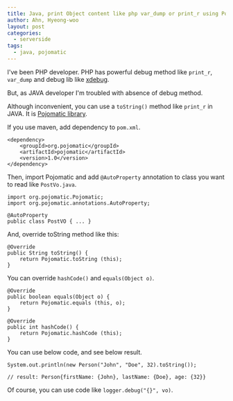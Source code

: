 ```yaml
---
title: Java, print Object content like php var_dump or print_r using Pojomatic
author: Ahn, Hyeong-woo
layout: post
categories:
  - serverside
tags:
  - java, pojomatic
---
```


I've been PHP developer. PHP has powerful debug method like `print_r`, `var_dump` and debug lib like [xdebug](http://xdebug.org/).

But, as JAVA developer I'm troubled with absence of debug method. 

Although inconvenient, you can use a `toString()` method like `print_r` in JAVA. It is [Pojomatic library](http://www.pojomatic.org/).

If you use maven, add dependency to `pom.xml`.

    <dependency>
        <groupId>org.pojomatic</groupId>
        <artifactId>pojomatic</artifactId>
        <version>1.0</version>
    </dependency>


Then, import Pojomatic and add `@AutoProperty` annotation to class you want to read like `PostVo.java`.

    import org.pojomatic.Pojomatic;
    import org.pojomatic.annotations.AutoProperty;

    @AutoProperty
    public class PostVO { ... }

And, override toString method like this:

    @Override
    public String toString() {
        return Pojomatic.toString (this);
    }

You can override `hashCode()` and `equals(Object o)`.

    @Override
    public boolean equals(Object o) {
        return Pojomatic.equals (this, o);
    }

    @Override
    public int hashCode() {
        return Pojomatic.hashCode (this);
    }

You can use below code, and see below result.

    System.out.println(new Person("John", "Doe", 32).toString());
    
    // result: Person{firstName: {John}, lastName: {Doe}, age: {32}}

Of course, you can use code like `logger.debug("{}", vo)`.